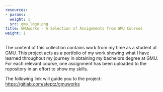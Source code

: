 ```yaml
---
resources:
- params:
  weight: 1
  src: gmu_logo.png
title: GMUworks - A Selection of Assignments from GMU Courses
weight: 1
---
```


The content of this collection contains work from my time as a student at GMU. This project acts as a portfolio of my work showing what I have learned throughout my journey in obtaining my bachelors degree at GMU. For each relevant course, one assignment has been uploaded to the repository in an effort to show my skills.

The following link will guide you to the project: https://gitlab.com/steptz/gmuworks